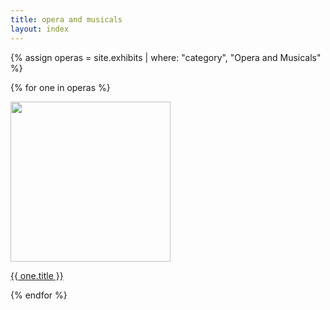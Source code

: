 ```yaml
---
title: opera and musicals
layout: index
---
```



{% assign operas = site.exhibits | where: "category", "Opera and Musicals" %}

{% for one in operas %}

  <a href = "{{ one.url | relative_url }}"><img src="{{ one.image-url }}" width = 256></a>
  <p><a href ="{{ one.url | relative_url }}">{{ one.title }}</a></p>
{% endfor %}